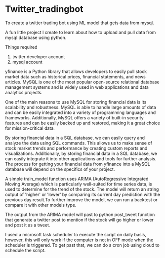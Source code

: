 # Twitter_tradingbot
To create a twitter trading bot using ML model that gets data from mysql.

A fun little project I create to learn about how to upload and pull data from mysql database using python.

Things required
1) twitter developer account
2) mysql account

yfinance is a Python library that allows developers to easily pull stock market data such as historical prices, financial statements, and news articles.
MySQL is one of the most popular open-source relational database management systems and is widely used in web applications and data analytics projects.

One of the main reasons to use MySQL for storing financial data is its scalability and robustness. 
MySQL is able to handle large amounts of data and can be easily integrated into a variety of programming languages and frameworks. 
Additionally, MySQL offers a variety of built-in security features and can be easily backed up and restored, making it a great choice for mission-critical data.

By storing financial data in a SQL database, we can easily query and analyze the data using SQL commands.
This allows us to make sense of stock market trends and performance by creating custom reports and visualizations.
Additionally, by storing financial data in a SQL database, we can easily integrate it into other applications and tools for further analysis.
The process for getting your financial data from yfinance into a MySQL database will depend on the specifics of your project. 

A simple train_model function uses ARIMA (AutoRegressive Integrated Moving Average) which is particularly well-suited for time series data, 
is used to determine for the trend of the stock. The model will return an string output of 'higher' or 'lower' by comparing its
current day prediction with the previous day result.To further improve the model, we can run a backtest or compare it with other models type.

The output from the ARIMA model will past to python post_tweet function that generate a twitter post to mention if the stock will go higher or 
lower and post it as a tweet.

I used a microsoft task scheduler to execute the script on daily basis, however, this will only work if the computer is not in OFF mode when the scheduler is triggered.
To get past that, we can do a cron job using cloud to schedule the script.

